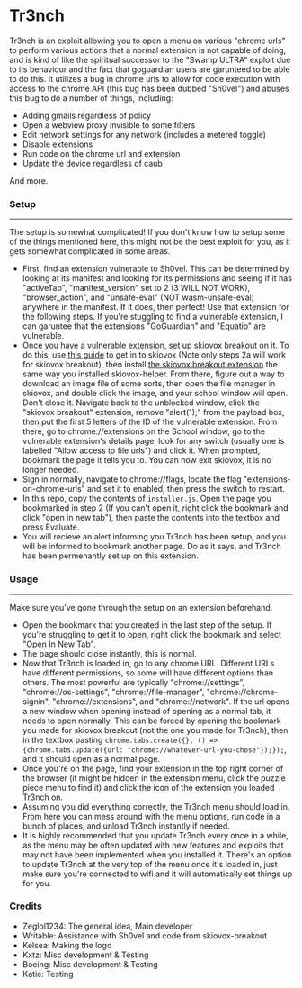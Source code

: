 # Tr3nch
Tr3nch is an exploit allowing you to open a menu on various "chrome urls" to perform
various actions that a normal extension is not capable of doing, and is kind of like
the spiritual successor to the "Swamp ULTRA" exploit due to its behaviour and the
fact that goguardian users are garunteed to be able to do this. It utilizes a bug
in chrome urls to allow for code execution with access to the chrome API (this bug
has been dubbed "Sh0vel") and abuses this bug to do a number of things, including:
- Adding gmails regardless of policy
- Open a webview proxy invisible to some filters
- Edit network settings for any network (includes a metered toggle)
- Disable extensions
- Run code on the chrome url and extension
- Update the device regardless of caub

And more.

### Setup
---
The setup is somewhat complicated! If you don't know how to setup some of the things mentioned here, this might not be the best exploit for you, as it gets somewhat complicated in some areas.
- First, find an extension vulnerable to Sh0vel. This can be determined by looking at its manifest and looking for its permissions and seeing if it has "activeTab", "manifest_version" set to 2 (3 WILL NOT WORK), "browser_action", and "unsafe-eval" (NOT wasm-unsafe-eval) anywhere in the manifest. If it does, then perfect! Use that extension for the following steps. If you're stuggling to find a vulnerable extension, I can garuntee that the extensions "GoGuardian" and "Equatio" are vulnerable.
- Once you have a vulnerable extension, set up skiovox breakout on it. To do this, use [this guide](https://skiovox.com) to get in to skiovox (Note only steps 2a will work for skiovox breakout), then install [the skiovox breakout extension](https://github.com/MunyDev/skiovox-breakout) the same way you installed skiovox-helper. From there, figure out a way to download an image file of some sorts, then open the file manager in skiovox, and double click the image, and your school window will open. Don't close it. Navigate back to the unblocked window, click the "skiovox breakout" extension, remove "alert(1);" from the payload box, then put the first 5 letters of the ID of the vulnerable extension. From there, go to chrome://extensions on the School window, go to the vulnerable extension's details page, look for any switch (usually one is labelled "Allow access to file urls") and click it. When prompted, bookmark the page it tells you to. You can now exit skiovox, it is no longer needed.
- Sign in normally, navigate to chrome://flags, locate the flag "extensions-on-chrome-urls" and set it to enabled, then press the switch to restart.
- In this repo, copy the contents of `installer.js`. Open the page you bookmarked in step 2 (If you can't open it, right click the bookmark and click "open in new tab"), then paste the contents into the textbox and press Evaluate.
- You will recieve an alert informing you Tr3nch has been setup, and you will be informed to bookmark another page. Do as it says, and Tr3nch has been permenantly set up on this extension.

### Usage
---
Make sure you've gone through the setup on an extension beforehand.
- Open the bookmark that you created in the last step of the setup. If you're struggling to get it to open, right click the bookmark and select "Open In New Tab".
- The page should close instantly, this is normal.
- Now that Tr3nch is loaded in, go to any chrome URL. Different URLs have different permissions, so some will have different options than others. The most powerful are typically "chrome://settings", "chrome://os-settings", "chrome://file-manager", "chrome://chrome-signin", "chrome://extensions", and "chrome://network". If the url opens a new window when opening instead of opening as a normal tab, it needs to open normally. This can be forced by opening the bookmark you made for skiovox breakout (not the one you made for Tr3nch), then in the textbox pasting `chrome.tabs.create({}, () => {chrome.tabs.update({url: "chrome://whatever-url-you-chose"});});`, and it should open as a normal page.
- Once you're on the page, find your extension in the top right corner of the browser (it might be hidden in the extension menu, click the puzzle piece menu to find it) and click the icon of the extension you loaded Tr3nch on.
- Assuming you did everything correctly, the Tr3nch menu should load in. From here you can mess around with the menu options, run code in a bunch of places, and unload Tr3nch instantly if needed.
- It is highly recommended that you update Tr3nch every once in a while, as the menu may be often updated with new features and exploits that may not have been implemented when you installed it. There's an option to update Tr3nch at the very top of the menu once it's loaded in, just make sure you're connected to wifi and it will automatically set things up for you. 

### Credits
- Zeglol1234: The general idea, Main developer
- Writable: Assistance with Sh0vel and code from skiovox-breakout
- Kelsea: Making the logo
- Kxtz: Misc development & Testing
- Boeing: Misc development & Testing
- Katie: Testing
